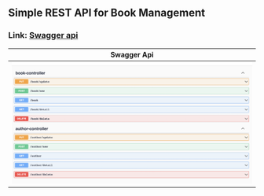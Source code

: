 ## Simple REST API for Book Management

### Link: <a href="http://35.198.204.153:8080/swagger-ui/index.html" target="_blank">Swagger api</a>

|     Swagger Api      |
| :------------------: |
| ![](./data/demo.png) |
